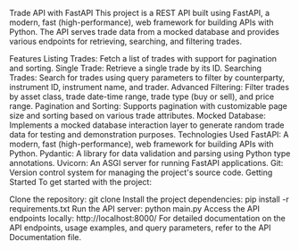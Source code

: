 Trade API with FastAPI
This project is a REST API built using FastAPI, a modern, fast (high-performance), web framework for building APIs with Python. The API serves trade data from a mocked database and provides various endpoints for retrieving, searching, and filtering trades.

Features
Listing Trades: Fetch a list of trades with support for pagination and sorting.
Single Trade: Retrieve a single trade by its ID.
Searching Trades: Search for trades using query parameters to filter by counterparty, instrument ID, instrument name, and trader.
Advanced Filtering: Filter trades by asset class, trade date-time range, trade type (buy or sell), and price range.
Pagination and Sorting: Supports pagination with customizable page size and sorting based on various trade attributes.
Mocked Database: Implements a mocked database interaction layer to generate random trade data for testing and demonstration purposes.
Technologies Used
FastAPI: A modern, fast (high-performance), web framework for building APIs with Python.
Pydantic: A library for data validation and parsing using Python type annotations.
Uvicorn: An ASGI server for running FastAPI applications.
Git: Version control system for managing the project's source code.
Getting Started
To get started with the project:

Clone the repository: git clone <repository-url>
Install the project dependencies: pip install -r requirements.txt
Run the API server: python main.py
Access the API endpoints locally: http://localhost:8000/
For detailed documentation on the API endpoints, usage examples, and query parameters, refer to the API Documentation file.
